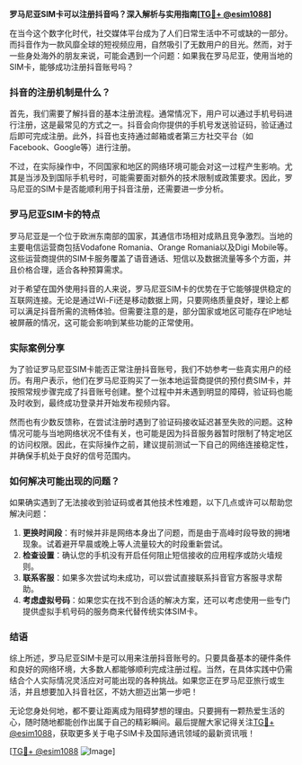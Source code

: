 **罗马尼亚SIM卡可以注册抖音吗？深入解析与实用指南[[TG💪+ @esim1088](https://t.me/s/esim1088)]**

在当今这个数字化时代，社交媒体平台成为了人们日常生活中不可或缺的一部分。而抖音作为一款风靡全球的短视频应用，自然吸引了无数用户的目光。然而，对于一些身处海外的朋友来说，可能会遇到一个问题：如果我在罗马尼亚，使用当地的SIM卡，能够成功注册抖音账号吗？

### 抖音的注册机制是什么？

首先，我们需要了解抖音的基本注册流程。通常情况下，用户可以通过手机号码进行注册，这是最常见的方式之一。抖音会向你提供的手机号发送验证码，验证通过后即可完成注册。此外，抖音也支持通过邮箱或者第三方社交平台（如Facebook、Google等）进行注册。

不过，在实际操作中，不同国家和地区的网络环境可能会对这一过程产生影响。尤其是当涉及到国际手机号时，可能需要面对额外的技术限制或政策要求。因此，罗马尼亚的SIM卡是否能顺利用于抖音注册，还需要进一步分析。

### 罗马尼亚SIM卡的特点

罗马尼亚是一个位于欧洲东南部的国家，其通信市场相对成熟且竞争激烈。当地的主要电信运营商包括Vodafone Romania、Orange Romania以及Digi Mobile等。这些运营商提供的SIM卡服务覆盖了语音通话、短信以及数据流量等多个方面，并且价格合理，适合各种预算需求。

对于希望在国外使用抖音的人来说，罗马尼亚SIM卡的优势在于它能够提供稳定的互联网连接。无论是通过Wi-Fi还是移动数据上网，只要网络质量良好，理论上都可以满足抖音所需的流畅体验。但需要注意的是，部分国家或地区可能存在IP地址被屏蔽的情况，这可能会影响到某些功能的正常使用。

### 实际案例分享

为了验证罗马尼亚SIM卡能否正常注册抖音账号，我们不妨参考一些真实用户的经历。有用户表示，他们在罗马尼亚购买了一张本地运营商提供的预付费SIM卡，并按照常规步骤完成了抖音账号创建。整个过程中并未遇到明显的障碍，验证码也能及时收到，最终成功登录并开始发布视频内容。

然而也有少数反馈称，在尝试注册时遇到了验证码接收延迟甚至失败的问题。这种情况可能与当地网络状况不佳有关，也可能是因为抖音服务器暂时限制了特定地区的访问权限。因此，在实际操作之前，建议提前测试一下自己的网络连接稳定性，并确保手机处于良好的信号范围内。

### 如何解决可能出现的问题？

如果确实遇到了无法接收到验证码或者其他技术性难题，以下几点或许可以帮助您解决问题：

1. **更换时间段**：有时候并非是网络本身出了问题，而是由于高峰时段导致的拥堵现象。试着避开早晨或晚上等人流量较大的时段重新尝试。
2. **检查设置**：确认您的手机没有开启任何阻止短信接收的应用程序或防火墙规则。
3. **联系客服**：如果多次尝试均未成功，可以尝试直接联系抖音官方客服寻求帮助。
4. **考虑虚拟号码**：如果您实在找不到合适的解决方案，还可以考虑使用一些专门提供虚拟手机号码的服务商来代替传统实体SIM卡。

### 结语

综上所述，罗马尼亚SIM卡是可以用来注册抖音账号的。只要具备基本的硬件条件和良好的网络环境，大多数人都能够顺利完成注册过程。当然，在具体实践中仍需结合个人实际情况灵活应对可能出现的各种挑战。如果您正在罗马尼亚旅行或生活，并且想要加入抖音社区，不妨大胆迈出第一步吧！

无论您身处何地，都不要让距离成为阻碍梦想的理由。只要拥有一颗热爱生活的心，随时随地都能创作出属于自己的精彩瞬间。最后提醒大家记得关注[TG💪+ @esim1088](https://t.me/s/esim1088)，获取更多关于电子SIM卡及国际通讯领域的最新资讯哦！

[[TG💪+ @esim1088](https://t.me/s/esim1088) ![Image](https://i.postimg.cc/4NQfJmqS/Snipaste-2025-05-13-00-14-12.png)]
